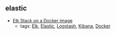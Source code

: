 elastic 
---
* [Elk Stack on a Docker image](https://elk-docker.readthedocs.io/#about)
    * tags: [Elk](../tags/Elk.md), [Elastic](../tags/Elastic.md), [Logstash](../tags/Logstash.md), [Kibana](../tags/Kibana.md), [Docker](../tags/Docker.md)
